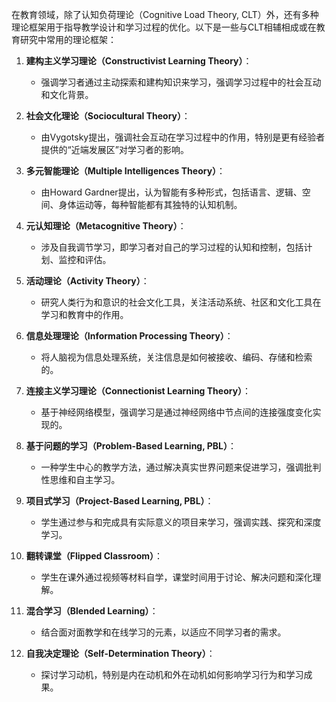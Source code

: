 在教育领域，除了认知负荷理论（Cognitive Load Theory, CLT）外，还有多种理论框架用于指导教学设计和学习过程的优化。以下是一些与CLT相辅相成或在教育研究中常用的理论框架：

1. **建构主义学习理论（Constructivist Learning Theory）**：
   - 强调学习者通过主动探索和建构知识来学习，强调学习过程中的社会互动和文化背景。

2. **社会文化理论（Sociocultural Theory）**：
   - 由Vygotsky提出，强调社会互动在学习过程中的作用，特别是更有经验者提供的“近端发展区”对学习者的影响。

3. **多元智能理论（Multiple Intelligences Theory）**：
   - 由Howard Gardner提出，认为智能有多种形式，包括语言、逻辑、空间、身体运动等，每种智能都有其独特的认知机制。

4. **元认知理论（Metacognitive Theory）**：
   - 涉及自我调节学习，即学习者对自己的学习过程的认知和控制，包括计划、监控和评估。

5. **活动理论（Activity Theory）**：
   - 研究人类行为和意识的社会文化工具，关注活动系统、社区和文化工具在学习和教育中的作用。

6. **信息处理理论（Information Processing Theory）**：
   - 将人脑视为信息处理系统，关注信息是如何被接收、编码、存储和检索的。

7. **连接主义学习理论（Connectionist Learning Theory）**：
   - 基于神经网络模型，强调学习是通过神经网络中节点间的连接强度变化实现的。

8. **基于问题的学习（Problem-Based Learning, PBL）**：
   - 一种学生中心的教学方法，通过解决真实世界问题来促进学习，强调批判性思维和自主学习。

9. **项目式学习（Project-Based Learning, PBL）**：
   - 学生通过参与和完成具有实际意义的项目来学习，强调实践、探究和深度学习。

10. **翻转课堂（Flipped Classroom）**：
    - 学生在课外通过视频等材料自学，课堂时间用于讨论、解决问题和深化理解。

11. **混合学习（Blended Learning）**：
    - 结合面对面教学和在线学习的元素，以适应不同学习者的需求。

12. **自我决定理论（Self-Determination Theory）**：
    - 探讨学习动机，特别是内在动机和外在动机如何影响学习行为和学习成果。

